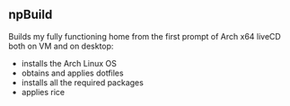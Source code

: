 ## npBuild

Builds my fully functioning home from the first prompt of Arch x64 liveCD both on VM and on desktop:
* installs the Arch Linux OS
* obtains and applies dotfiles
* installs all the required packages
* applies rice

